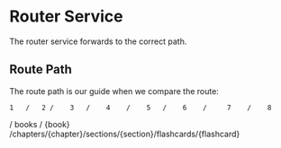 # Router Service

The router service forwards to the correct path.

## Route Path

The route path is our guide when we compare the route:

    1   /   2 /    3   /    4    /    5   /    6    /     7    /    8

/ books / {book} /chapters/{chapter}/sections/{section}/flashcards/{flashcard}
